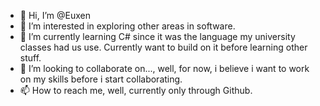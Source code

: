 - 👋 Hi, I’m @Euxen
- 👀 I’m interested in exploring other areas in software.
- 🌱 I’m currently learning C# since it was the language my university classes had us use. Currently want to build on it before learning other stuff.
- 💞️ I’m looking to collaborate on..., well, for now, i believe i want to work on my skills before i start collaborating.
- 📫 How to reach me, well, currently only through Github.

<!---
Euxen/Euxen is a ✨ special ✨ repository because its `README.md` (this file) appears on your GitHub profile.
You can click the Preview link to take a look at your changes.
--->
